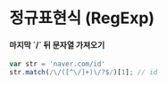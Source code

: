 # 정규표현식 \(RegExp\)

#### 마지막 \`/\` 뒤 문자열 가져오기

```javascript
var str = 'naver.com/id'
str.match(/\/([^\/]+)\/?$/)[1]; // id
```



